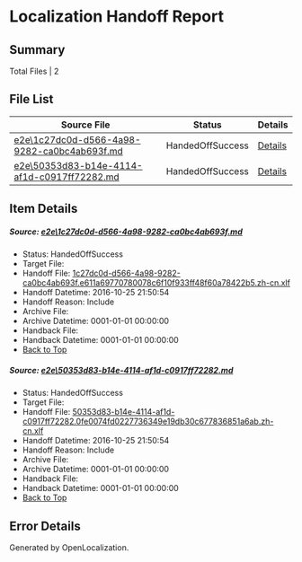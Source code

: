 # <a name='report-top'></a> Localization Handoff Report

## Summary
 Total Files | 2

## File List
 Source File | Status | Details 
 ----------- | ------ | ------- 
 [e2e\1c27dc0d-d566-4a98-9282-ca0bc4ab693f.md](https://github.com/OpenLocalizationTestOrg/ol-test0/blob/7de06f0bab33f7e051508e19b8e1362f5b4ccc40/e2e/1c27dc0d-d566-4a98-9282-ca0bc4ab693f.md) | HandedOffSuccess | [Details](#7ff7f8009620344ad02028011f0528baf47efb3b1)
 [e2e\50353d83-b14e-4114-af1d-c0917ff72282.md](https://github.com/OpenLocalizationTestOrg/ol-test0/blob/7de06f0bab33f7e051508e19b8e1362f5b4ccc40/e2e/50353d83-b14e-4114-af1d-c0917ff72282.md) | HandedOffSuccess | [Details](#34cc9403772f78bd67f73be501385363b87f48233)

## Item Details
##### <a name='7ff7f8009620344ad02028011f0528baf47efb3b1'></a> Source: [e2e\1c27dc0d-d566-4a98-9282-ca0bc4ab693f.md](https://github.com/OpenLocalizationTestOrg/ol-test0/blob/7de06f0bab33f7e051508e19b8e1362f5b4ccc40/e2e/1c27dc0d-d566-4a98-9282-ca0bc4ab693f.md)
* Status: HandedOffSuccess
* Target File: 
* Handoff File: [1c27dc0d-d566-4a98-9282-ca0bc4ab693f.e611a69770780078c6f10f933ff48f60a78422b5.zh-cn.xlf](https://github.com/OpenLocalizationTestOrg/ol-test0-handoff/blob/8f88629e87874c1227490a01982d19c6a3c8c8a3/ol-handoff/OpenLocalizationTestOrg/ol-test0-zhcn/shujia/ht/1c27dc0d-d566-4a98-9282-ca0bc4ab693f.e611a69770780078c6f10f933ff48f60a78422b5.zh-cn.xlf)
* Handoff Datetime: 2016-10-25 21:50:54
* Handoff Reason: Include
* Archive File: 
* Archive Datetime: 0001-01-01 00:00:00
* Handback File: 
* Handback Datetime: 0001-01-01 00:00:00
* [Back to Top](#report-top)

##### <a name='34cc9403772f78bd67f73be501385363b87f48233'></a> Source: [e2e\50353d83-b14e-4114-af1d-c0917ff72282.md](https://github.com/OpenLocalizationTestOrg/ol-test0/blob/7de06f0bab33f7e051508e19b8e1362f5b4ccc40/e2e/50353d83-b14e-4114-af1d-c0917ff72282.md)
* Status: HandedOffSuccess
* Target File: 
* Handoff File: [50353d83-b14e-4114-af1d-c0917ff72282.0fe0074fd0227736349e19db30c677836851a6ab.zh-cn.xlf](https://github.com/OpenLocalizationTestOrg/ol-test0-handoff/blob/8f88629e87874c1227490a01982d19c6a3c8c8a3/ol-handoff/OpenLocalizationTestOrg/ol-test0-zhcn/shujia/ht/50353d83-b14e-4114-af1d-c0917ff72282.0fe0074fd0227736349e19db30c677836851a6ab.zh-cn.xlf)
* Handoff Datetime: 2016-10-25 21:50:54
* Handoff Reason: Include
* Archive File: 
* Archive Datetime: 0001-01-01 00:00:00
* Handback File: 
* Handback Datetime: 0001-01-01 00:00:00
* [Back to Top](#report-top)


## Error Details

Generated by OpenLocalization.
